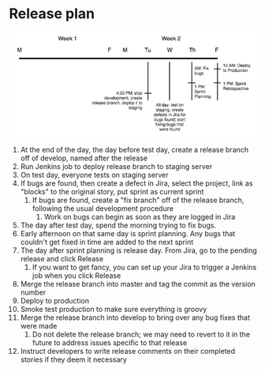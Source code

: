 # Release plan

![Sprint Diagram](sprint_diagram.jpg "Sprint Diagram")

1. At the end of the day, the day before test day, create a release branch off of develop, named after the release
2. Run Jenkins job to deploy release branch to staging server
3. On test day, everyone tests on staging server
4. If bugs are found, then create a defect in Jira, select the project, link as "blocks" to the original story, put sprint as current sprint
    1. If bugs are found, create a "fix branch" off of the release branch, following the usual development procedure
        1. Work on bugs can begin as soon as they are logged in Jira
5. The day after test day, spend the morning trying to fix bugs.
6. Early afternoon on that same day is sprint planning. Any bugs that couldn't get fixed in time are added to the next sprint
7. The day after sprint planning is release day. From Jira, go to the pending release and click Release
    1. If you want to get fancy, you can set up your Jira to trigger a Jenkins job when you click Release
8. Merge the release branch into master and tag the commit as the version number
9. Deploy to production
10. Smoke test production to make sure everything is groovy
11. Merge the release branch into develop to bring over any bug fixes that were made
    1. Do not delete the release branch; we may need to revert to it in the future to address issues specific to that release
12. Instruct developers to write release comments on their completed stories if they deem it necessary